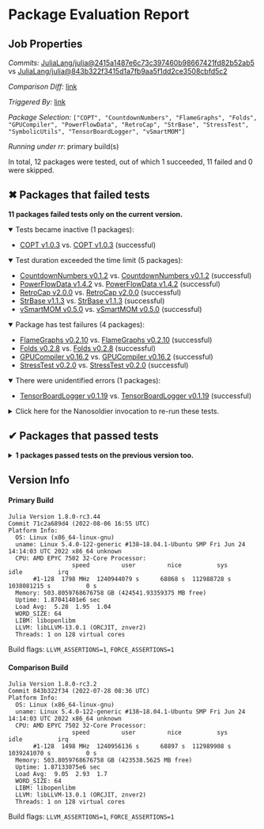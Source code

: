 # Package Evaluation Report

## Job Properties

*Commits:* [JuliaLang/julia@2415a1487e6c73c397460b98667421fd82b52ab5](https://github.com/JuliaLang/julia/commit/2415a1487e6c73c397460b98667421fd82b52ab5) vs [JuliaLang/julia@843b322f3415d1a7fb9aa5f1dd2ce3508cbfd5c2](https://github.com/JuliaLang/julia/commit/843b322f3415d1a7fb9aa5f1dd2ce3508cbfd5c2)

*Comparison Diff:* [link](https://github.com/JuliaLang/julia/compare/843b322f3415d1a7fb9aa5f1dd2ce3508cbfd5c2..2415a1487e6c73c397460b98667421fd82b52ab5)

*Triggered By:* [link](https://github.com/JuliaLang/julia/pull/46075#issuecomment-1207380506)

*Package Selection:* `["COPT", "CountdownNumbers", "FlameGraphs", "Folds", "GPUCompiler", "PowerFlowData", "RetroCap", "StrBase", "StressTest", "SymbolicUtils", "TensorBoardLogger", "vSmartMOM"]`

*Running under rr*: primary build(s)

In total, 12 packages were tested, out of which 1 succeeded, 11 failed and 0 were skipped.


## ✖ Packages that failed tests

**11 packages failed tests only on the current version.**

<details open><summary>Tests became inactive (1 packages):</summary>
<p>


- [COPT v1.0.3](https://s3.amazonaws.com/julialang-reports/nanosoldier/pkgeval/by_hash/2415a14_vs_843b322/COPT.primary.log) vs. [COPT v1.0.3](https://s3.amazonaws.com/julialang-reports/nanosoldier/pkgeval/by_hash/2415a14_vs_843b322/COPT.against.log) (successful)

</p>
</details>

<details open><summary>Test duration exceeded the time limit (5 packages):</summary>
<p>


- [CountdownNumbers v0.1.2](https://s3.amazonaws.com/julialang-reports/nanosoldier/pkgeval/by_hash/2415a14_vs_843b322/CountdownNumbers.primary.log) vs. [CountdownNumbers v0.1.2](https://s3.amazonaws.com/julialang-reports/nanosoldier/pkgeval/by_hash/2415a14_vs_843b322/CountdownNumbers.against.log) (successful)
- [PowerFlowData v1.4.2](https://s3.amazonaws.com/julialang-reports/nanosoldier/pkgeval/by_hash/2415a14_vs_843b322/PowerFlowData.primary.log) vs. [PowerFlowData v1.4.2](https://s3.amazonaws.com/julialang-reports/nanosoldier/pkgeval/by_hash/2415a14_vs_843b322/PowerFlowData.against.log) (successful)
- [RetroCap v2.0.0](https://s3.amazonaws.com/julialang-reports/nanosoldier/pkgeval/by_hash/2415a14_vs_843b322/RetroCap.primary.log) vs. [RetroCap v2.0.0](https://s3.amazonaws.com/julialang-reports/nanosoldier/pkgeval/by_hash/2415a14_vs_843b322/RetroCap.against.log) (successful)
- [StrBase v1.1.3](https://s3.amazonaws.com/julialang-reports/nanosoldier/pkgeval/by_hash/2415a14_vs_843b322/StrBase.primary.log) vs. [StrBase v1.1.3](https://s3.amazonaws.com/julialang-reports/nanosoldier/pkgeval/by_hash/2415a14_vs_843b322/StrBase.against.log) (successful)
- [vSmartMOM v0.5.0](https://s3.amazonaws.com/julialang-reports/nanosoldier/pkgeval/by_hash/2415a14_vs_843b322/vSmartMOM.primary.log) vs. [vSmartMOM v0.5.0](https://s3.amazonaws.com/julialang-reports/nanosoldier/pkgeval/by_hash/2415a14_vs_843b322/vSmartMOM.against.log) (successful)

</p>
</details>

<details open><summary>Package has test failures (4 packages):</summary>
<p>


- [FlameGraphs v0.2.10](https://s3.amazonaws.com/julialang-reports/nanosoldier/pkgeval/by_hash/2415a14_vs_843b322/FlameGraphs.primary.log) vs. [FlameGraphs v0.2.10](https://s3.amazonaws.com/julialang-reports/nanosoldier/pkgeval/by_hash/2415a14_vs_843b322/FlameGraphs.against.log) (successful)
- [Folds v0.2.8](https://s3.amazonaws.com/julialang-reports/nanosoldier/pkgeval/by_hash/2415a14_vs_843b322/Folds.primary.log) vs. [Folds v0.2.8](https://s3.amazonaws.com/julialang-reports/nanosoldier/pkgeval/by_hash/2415a14_vs_843b322/Folds.against.log) (successful)
- [GPUCompiler v0.16.2](https://s3.amazonaws.com/julialang-reports/nanosoldier/pkgeval/by_hash/2415a14_vs_843b322/GPUCompiler.primary.log) vs. [GPUCompiler v0.16.2](https://s3.amazonaws.com/julialang-reports/nanosoldier/pkgeval/by_hash/2415a14_vs_843b322/GPUCompiler.against.log) (successful)
- [StressTest v0.2.0](https://s3.amazonaws.com/julialang-reports/nanosoldier/pkgeval/by_hash/2415a14_vs_843b322/StressTest.primary.log) vs. [StressTest v0.2.0](https://s3.amazonaws.com/julialang-reports/nanosoldier/pkgeval/by_hash/2415a14_vs_843b322/StressTest.against.log) (successful)

</p>
</details>

<details open><summary>There were unidentified errors (1 packages):</summary>
<p>


- [TensorBoardLogger v0.1.19](https://s3.amazonaws.com/julialang-reports/nanosoldier/pkgeval/by_hash/2415a14_vs_843b322/TensorBoardLogger.primary.log) vs. [TensorBoardLogger v0.1.19](https://s3.amazonaws.com/julialang-reports/nanosoldier/pkgeval/by_hash/2415a14_vs_843b322/TensorBoardLogger.against.log) (successful)

</p>
</details>

<details><summary>Click here for the Nanosoldier invocation to re-run these tests.</summary>
<p>

```
@nanosoldier `runtests(["COPT", "CountdownNumbers", "FlameGraphs", "Folds", "GPUCompiler", "PowerFlowData", "RetroCap", "StrBase", "StressTest", "TensorBoardLogger", "vSmartMOM"], vs = ":release-1.8")`
```

</p>
</details>



## ✔ Packages that passed tests

<details><summary><strong>1 packages passed tests on the previous version too.</strong></summary>
<p>

- [SymbolicUtils v0.19.11](https://s3.amazonaws.com/julialang-reports/nanosoldier/pkgeval/by_hash/2415a14_vs_843b322/SymbolicUtils.primary.log)

</p>
</details>


## Version Info

#### Primary Build

```
Julia Version 1.8.0-rc3.44
Commit 71c2a689d4 (2022-08-06 16:55 UTC)
Platform Info:
  OS: Linux (x86_64-linux-gnu)
  uname: Linux 5.4.0-122-generic #138~18.04.1-Ubuntu SMP Fri Jun 24 14:14:03 UTC 2022 x86_64 unknown
  CPU: AMD EPYC 7502 32-Core Processor: 
                  speed         user         nice          sys         idle          irq
       #1-128  1798 MHz  1240944079 s      68868 s  112988728 s  1038081215 s          0 s
  Memory: 503.8059768676758 GB (424541.93359375 MB free)
  Uptime: 1.87041401e6 sec
  Load Avg:  5.28  1.95  1.04
  WORD_SIZE: 64
  LIBM: libopenlibm
  LLVM: libLLVM-13.0.1 (ORCJIT, znver2)
  Threads: 1 on 128 virtual cores

```
Build flags: `LLVM_ASSERTIONS=1`, `FORCE_ASSERTIONS=1`

#### Comparison Build

```
Julia Version 1.8.0-rc3.2
Commit 843b322f34 (2022-07-28 08:36 UTC)
Platform Info:
  OS: Linux (x86_64-linux-gnu)
  uname: Linux 5.4.0-122-generic #138~18.04.1-Ubuntu SMP Fri Jun 24 14:14:03 UTC 2022 x86_64 unknown
  CPU: AMD EPYC 7502 32-Core Processor: 
                  speed         user         nice          sys         idle          irq
       #1-128  1498 MHz  1240956136 s      68897 s  112989908 s  1039241070 s          0 s
  Memory: 503.8059768676758 GB (423538.5625 MB free)
  Uptime: 1.87133075e6 sec
  Load Avg:  9.05  2.93  1.7
  WORD_SIZE: 64
  LIBM: libopenlibm
  LLVM: libLLVM-13.0.1 (ORCJIT, znver2)
  Threads: 1 on 128 virtual cores

```
Build flags: `LLVM_ASSERTIONS=1`, `FORCE_ASSERTIONS=1`
<!-- Generated on 2022-08-07T08:20:34.276 -->
